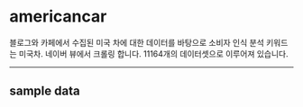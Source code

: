 # americancar

블로그와 카페에서 수집된 미국 차에 대한 데이터를 바탕으로 소비자 인식 분석
키워드는 미국차. 네이버 뷰에서 크롤링 합니다. 11164개의 데이터셋으로 이루어져 있습니다.

---
sample data
---
